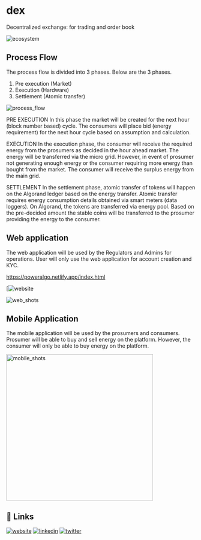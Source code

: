 # dex
Decentralized exchange: for trading and order book

![ecosystem](https://user-images.githubusercontent.com/87982183/211116527-09eb914a-bb08-40cd-9f3d-1b1a9d38a9ae.jpg)




## Process Flow
The process flow is divided into 3 phases. Below are the 3 phases.
1. Pre execution (Market)
2. Execution (Hardware)
3. Settlement (Atomic transfer)

![process_flow](https://user-images.githubusercontent.com/87982183/211114567-82578cb5-7ecb-4180-ade5-517d26156753.png)

PRE EXECUTION
In this phase the market will be created for the next hour (block number based) cycle. The consumers will place bid (energy requirement) for the next hour cycle based on assumption and calculation.

EXECUTION
In the execution phase, the consumer will receive the required energy from the prosumers as decided in the hour ahead market. The energy will be transferred via the micro grid. However, in event of prosumer not generating enough energy or the consumer requiring more energy than bought from the market. The consumer will receive the surplus energy from the main grid.

SETTLEMENT
In the settlement phase, atomic transfer of tokens will happen on the Algorand ledger based on the energy transfer. Atomic transfer requires energy consumption details obtained via smart meters (data loggers). On Algorand, the tokens are transferred via energy pool. Based on the pre-decided amount the stable coins will be transferred to the prosumer providing the energy to the consumer. 

## Web application

The web application will be used by the Regulators and Admins for operations. User will only use the web application for account creation and KYC. 

https://poweralgo.netlify.app/index.html

[![website](https://www.poweralgo.in/)

![web_shots](https://user-images.githubusercontent.com/87982183/211121488-1cb29a12-00b9-4380-b6f7-f6d7f51b4a60.png)


## Mobile Application

The mobile application will be used by the prosumers and consumers. Prosumer will be able to buy and sell energy on the platform. However, the consumer will only be able to buy energy on the platform. 

<img width="391" alt="mobile_shots" src="https://user-images.githubusercontent.com/87982183/211121698-820dfc42-71f1-4516-b50c-b16143681cb2.png">


## 🔗 Links
[![website](https://user-images.githubusercontent.com/87982183/211117597-1c1fa510-d57d-4b20-8f8b-70de744bdd4e.png)](https://www.poweralgo.in/)
[![linkedin](https://img.shields.io/badge/linkedin-0A66C2?style=for-the-badge&logo=linkedin&logoColor=white)](https://www.linkedin.com/company/poweralgo/)
[![twitter](https://img.shields.io/badge/twitter-1DA1F2?style=for-the-badge&logo=twitter&logoColor=white)](https://twitter.com/Invincible_SM)

